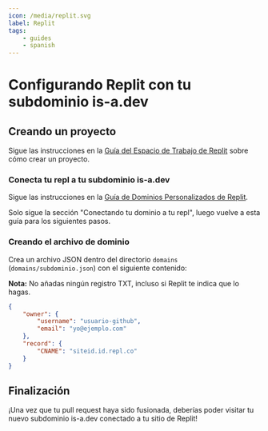 ```yaml
---
icon: /media/replit.svg
label: Replit
tags:
    - guides
    - spanish
---
```


# Configurando Replit con tu subdominio is-a.dev

## Creando un proyecto

Sigue las instrucciones en la [Guía del Espacio de Trabajo de Replit](https://docs.replit.com/programming-ide/introduction-to-the-workspace#how-to-create-a-repl) sobre cómo crear un proyecto.

### Conecta tu repl a tu subdominio is-a.dev

Sigue las instrucciones en la [Guía de Dominios Personalizados de Replit](https://docs.replit.com/hosting/custom-domains#connecting-your-domain-to-your-repl).

Solo sigue la sección "Conectando tu dominio a tu repl", luego vuelve a esta guía para los siguientes pasos.

### Creando el archivo de dominio

Crea un archivo JSON dentro del directorio `domains` (`domains/subdominio.json`) con el siguiente contenido:

**Nota:** No añadas ningún registro TXT, incluso si Replit te indica que lo hagas.

```json
{
    "owner": {
        "username": "usuario-github",
        "email": "yo@ejemplo.com"
    },
    "record": {
        "CNAME": "siteid.id.repl.co"
    }
}
```

## Finalización

¡Una vez que tu pull request haya sido fusionada, deberías poder visitar tu nuevo subdominio is-a.dev conectado a tu sitio de Replit!
